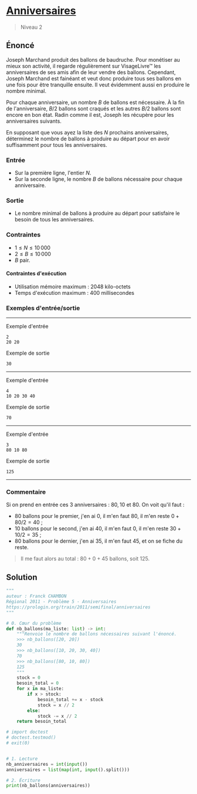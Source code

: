 # [Anniversaires](https://prologin.org/train/2011/semifinal/anniversaires)

> Niveau 2 

## Énoncé

Joseph Marchand produit des ballons de baudruche. Pour monétiser au mieux son activité, il regarde régulièrement sur VisageLivre™ les anniversaires de ses amis afin de leur vendre des ballons. Cependant, Joseph Marchand est fainéant et veut donc produire tous ses ballons en une fois pour être tranquille ensuite. Il veut évidemment aussi en produire le nombre minimal.

Pour chaque anniversaire, un nombre $B$ de ballons est nécessaire. À la fin de l'anniversaire, $B/2$ ballons sont craqués et les autres $B/2$ ballons sont encore en bon état. Radin comme il est, Joseph les récupère pour les anniversaires suivants.

En supposant que vous ayez la liste des $N$ prochains anniversaires, déterminez le nombre de ballons à produire au départ pour en avoir suffisamment pour tous les anniversaires.

### Entrée

* Sur la première ligne, l'entier $N$.
* Sur la seconde ligne, le nombre $B$ de ballons nécessaire pour chaque anniversaire.

### Sortie

* Le nombre minimal de ballons à produire au départ pour satisfaire le besoin de tous les anniversaires.

### Contraintes

* $1 \leqslant N \leqslant 10\,000$
* $2 \leqslant B \leqslant 10\,000$
* $B$ pair.

#### Contraintes d'exécution

* Utilisation mémoire maximum : 2048 kilo-octets
* Temps d'exécution maximum : 400 millisecondes

### Exemples d'entrée/sortie

---

Exemple d'entrée

    2
    20 20

Exemple de sortie

    30

---

Exemple d'entrée

    4
    10 20 30 40

Exemple de sortie

    70

---

Exemple d'entrée

    3
    80 10 80

Exemple de sortie

    125
---
### Commentaire

Si on prend en entrée ces 3 anniversaires : $80, 10$ et $80$.
On voit qu'il faut :

+ $80$ ballons pour le premier, j'en ai $0$, il m'en faut $80$, il m'en reste $0 + 80/2 = 40$ ;
+ $10$ ballons pour le second, j'en ai $40$, il m'en faut $0$, il m'en reste $30 + 10/2 = 35$ ;
+ $80$ ballons pour le dernier, j'en ai $35$, il m'en faut $45$, et on se fiche du reste.

> Il me faut alors au total : $80 + 0 + 45$ ballons, soit $125$.

## Solution

```python
"""
auteur : Franck CHAMBON
Régional 2011 - Problème 5 - Anniversaires
https://prologin.org/train/2011/semifinal/anniversaires
"""

# 0. Cœur du problème
def nb_ballons(ma_liste: list) -> int:
    """Renvoie le nombre de ballons nécessaires suivant l'énoncé.
    >>> nb_ballons([20, 20])
    30
    >>> nb_ballons([10, 20, 30, 40])
    70
    >>> nb_ballons([80, 10, 80])
    125
    """
    stock = 0
    besoin_total = 0
    for x in ma_liste:
        if x > stock:
            besoin_total += x - stock
            stock = x // 2
        else:
            stock -= x // 2
    return besoin_total

# import doctest
# doctest.testmod()
# exit(0)


# 1. Lecture
nb_anniversaires = int(input())
anniversaires = list(map(int, input().split()))

# 2. Écriture
print(nb_ballons(anniversaires))
```

